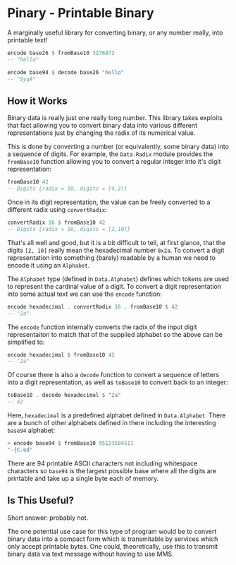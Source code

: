 # Pinary - Printable Binary

A marginally useful library for converting binary, or any number really, into 
printable text!

```haskell
encode base26 $ fromBase10 3276872
-- "hello"

encode base94 $ decode base26 "hello"
-- "$yqA"
```

## How it Works

Binary data is really just one really long number. This library takes exploits that
fact allowing you to convert binary data into various different representations
just by changing the radix of its numerical value.

This is done by converting a number (or equivalently, some binary data) into a 
sequence of digits. For example, the `Data.Radix` module provides the `fromBase10`
function allowing you to convert a regular integer into it's digit representation:

```haskell
fromBase10 42
-- Digits {radix = 10, digits = [4,2]}
```

Once in its digit representation, the value can be freely converted to a different
radix using `convertRadix`:

```haskell
convertRadix 16 $ fromBase10 42
-- Digits {radix = 16, digits = [2,10]}
```

That's all well and good, but it is a bit difficult to tell, at first glance, that
the digits `[2, 10]` really mean the hexadecimal number `0x2a`. To convert a digit
representation into something (barely) readable by a human we need to encode it
using an `Alphabet`.

The `Alphabet` type (defined in `Data.Alphabet`) defines which tokens are used to
represent the cardinal value of a digit. To convert a digit representation into
some actual text we can use the `encode` function:

```haskell
encode hexadecimal . convertRadix 16 . fromBase10 $ 42
-- "2a"
```

The `encode` function internally converts the radix of the input digit representaiton
to match that of the supplied alphabet so the above can be simplified to:

```haskell
encode hexadecimal $ fromBase10 42
-- "2a"
```

Of course there is also a `decode` function to convert a sequence of letters into a
digit representation, as well as `toBase10` to convert back to an integer:

```haskell
toBase10 . decode hexadecimal $ "2a"
-- 42
```

Here, `hexadecimal` is a predefined alphabet defined in `Data.Alphabet`. There are
a bunch of other alphabets defined in there including the interesting `base94`
alphabet:

```haskell
> encode base94 $ fromBase10 95123584511
"-{C.ed"
```

There are 94 printable ASCII characters not including whitespace characters so
`base94` is the largest possible base where all the digits are printable and
take up a single byte each of memory.

## Is This Useful?

Short answer: probably not.

The one potential use case for this type of program would be to convert binary
data into a compact form which is transmitable by services which only accept
printable bytes. One could, theoretically, use this to transmit binary data
via text message without having to use MMS.
